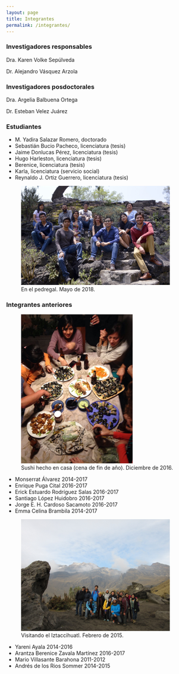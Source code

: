 ```yaml
---
layout: page
title: Integrantes
permalink: /integrantes/
---
```


### Investigadores responsables
Dra. Karen Volke Sepúlveda

Dr. Alejandro Vásquez Arzola

### Investigadores posdoctorales
Dra. Argelia Balbuena Ortega

Dr. Esteban Velez Juárez

### Estudiantes

* M. Yadira Salazar Romero, doctorado
* Sebastián Bucio Pacheco, licenciatura (tesis)
* Jaime Donlucas Pérez, licenciatura (tesis)
* Hugo Harleston, licenciatura (tesis)
* Berenice, licenciatura (tesis)
* Karla, licenciatura (servicio social)
* Reynaldo J. Ortiz Guerrero, licenciatura (tesis)

<figure>
  <img src="/Grupo Manipulacion Optica-15.JPG" width="400">
  <figcaption>En el pedregal. Mayo de 2018.</figcaption>
</figure>


### Integrantes anteriores

<figure>
  <img src="/PHOTO-2016-12-14-23-37-15.jpg" width="300">
  <figcaption>Sushi hecho en casa (cena de fin de año). Diciembre de 2016.</figcaption>
</figure>


* Monserrat Álvarez 2014-2017
* Enrique Puga Cital 2016-2017
* Erick Estuardo Rodríguez Salas 2016-2017
* Santiago López Huidobro 2016-2017
* Jorge E. H. Cardoso Sacamoto 2016-2017
* Emma Celina Brambila 2014-2017

<figure>
  <img src="/grupo2015.jpg" width="400">
  <figcaption>Visitando el Iztaccihuatl. Febrero de 2015.</figcaption>
</figure>

* Yareni Ayala 2014-2016
* Arantza Berenice Zavala Martínez 2016-2017
* Mario Villasante Barahona 2011-2012
* Andrés de los Rios Sommer 2014-2015


